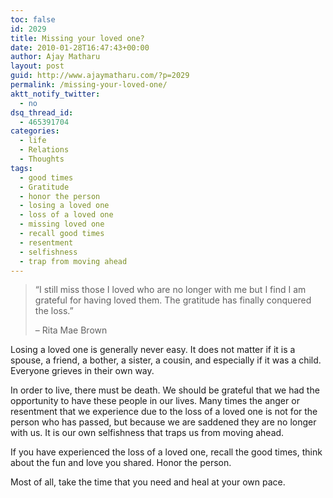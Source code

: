 ```yaml
---
toc: false
id: 2029
title: Missing your loved one?
date: 2010-01-28T16:47:43+00:00
author: Ajay Matharu
layout: post
guid: http://www.ajaymatharu.com/?p=2029
permalink: /missing-your-loved-one/
aktt_notify_twitter:
  - no
dsq_thread_id:
  - 465391704
categories:
  - life
  - Relations
  - Thoughts
tags:
  - good times
  - Gratitude
  - honor the person
  - losing a loved one
  - loss of a loved one
  - missing loved one
  - recall good times
  - resentment
  - selfishness
  - trap from moving ahead
---
```

> <div>
>   &#8220;I still miss those I loved who are no longer with me but I find I am grateful for having loved them. The gratitude has finally conquered the loss.&#8221;</p> 
>   
>   <p>
>     &#8211; Rita Mae Brown
>   </p>
> </div>

Losing a loved one is generally never easy. It does not matter if it is a spouse, a friend, a bother, a sister, a cousin, and especially if it was a child. Everyone grieves in their own way.

In order to live, there must be death. We should be grateful that we had the opportunity to have these people in our lives. Many times the anger or resentment that we experience due to the loss of a loved one is not for the person who has passed, but because we are saddened they are no longer with us. It is our own selfishness that traps us from moving ahead.

If you have experienced the loss of a loved one, recall the good times, think about the fun and love you shared. Honor the person.

Most of all, take the time that you need and heal at your own pace.
